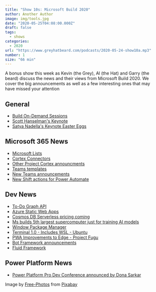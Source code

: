 ```yaml
---
title: "Show 10s: Microsoft Build 2020"
author: Another Author
image: img/tools.jpg
date: "2020-05-25T04:08:00.000Z"
draft: false
tags: 
  - shows
categories:
  - 2020
url: "https://www.greyhatbeard.com/podcasts/2020-05-24-show10a.mp3"
number: 1
size: "66 min"
---
```


A bonus show this week as Kevin (the Grey), Al (the Hat) and Garry (the beard) discuss the news and their views from Microsoft Build 2020. We cover the big announcements as well as a few interesting ones that may have missed your attention

<!--
<iframe src="https://open.spotify.com/embed-podcast/episode/1eY0lxolFKGWtssyKaArro" width="100%" height="232" frameborder="0" allowtransparency="true" allow="encrypted-media"></iframe>
-->

## General
- [Build On-Demand Sessions](https://mybuild.microsoft.com/)
- [Scott Hanselman's Keynote](https://mybuild.microsoft.com/sessions/871ef73f-f04a-405b-a0fa-01d7433067d1?source=sessions)
- [Satya Nadella's Keynote Easter Eggs](https://www.theverge.com/2020/5/20/21264755/microsoft-build-2020-keynote-easter-eggs-secret-messages-scott-hanselman)

## Microsoft 365 News
- [Microsoft Lists](https://techcommunity.microsoft.com/t5/microsoft-365-blog/announcing-microsoft-lists-your-smart-information-tracking-app/ba-p/1372233)
- [Cortex Connectors](https://mybuild.microsoft.com/sessions/27fde475-67ad-488b-ad87-a71764ac33f8?source=sessions)
- [Other Project Cortex announcments](https://www.zdnet.com/article/microsoft-readies-more-developer-tools-for-its-project-cortex-knowledge-management-service/)
- [Teams templates](https://techcommunity.microsoft.com/t5/microsoft-teams-blog/create-teams-quickly-with-templates-in-microsoft-teams/ba-p/1394163)
- [New Teams announcements](https://techcommunity.microsoft.com/t5/microsoft-teams-blog/what-s-new-in-microsoft-teams-build-edition-2020/ba-p/1394224#)
- [New Shift actions for Power Automate](https://techcommunity.microsoft.com/t5/microsoft-teams-blog/what-s-new-in-microsoft-teams-build-edition-2020/ba-p/1394224)

## Dev News
- [To-Do Graph API](https://developer.microsoft.com/en-us/graph/blogs/introducing-the-new-microsoft-graph-to-do-api/)
- [Azure Static Web Apps](https://techcommunity.microsoft.com/t5/azure-app-service/introducing-app-service-static-web-apps/ba-p/1394451)
- [Cosmos DB Serverless pricing coming](https://devblogs.microsoft.com/cosmosdb/autoscale-serverless-offers/)
- [Ms builds 5th largest supercomputer just for training AI models](https://blogs.microsoft.com/ai/openai-azure-supercomputer/)
- [Window Package Manager](https://docs.microsoft.com/en-us/windows/package-manager/winget/)
- [Terminal 1.0 - Includes WSL - Ubuntu](https://devblogs.microsoft.com/commandline/windows-terminal-1-0/)
- [PWA Improvements to Edge - Project Fugu](https://www.chromium.org/teams/web-capabilities-fugu)
- [Bot Framework announcements](https://bisser.io/conversational-ai-updates-from-msbuild-2020/)
- [Fluid Framework](https://support.microsoft.com/en-us/office/get-started-with-fluid-framework-preview-d05278db-b82b-4d1f-8523-cf0c9c2fb2df)

## Power Platform News
- [Power Platform Pro Dev Conference announced by Dona Sarkar](https://twitter.com/kevmcdonk/status/1263187870728290304?s=20)

<!--
<iframe src="https://open.spotify.com/embed-podcast/episode/1eY0lxolFKGWtssyKaArro" width="100%" height="232" frameborder="0" allowtransparency="true" allow="encrypted-media"></iframe>
-->

Image by [Free-Photos](https://pixabay.com/photos/?utm_source=link-attribution&amp;utm_medium=referral&amp;utm_campaign=image&amp;utm_content=690038) from [Pixabay](https://pixabay.com)
